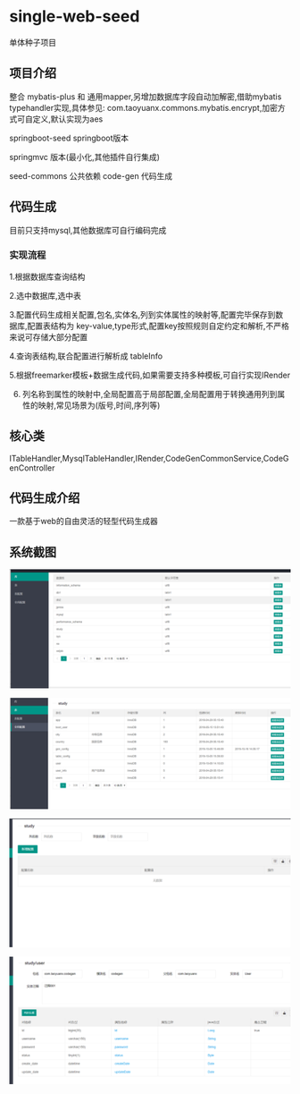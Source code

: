 # single-web-seed
单体种子项目

## 项目介绍
整合 mybatis-plus 和 通用mapper,另增加数据库字段自动加解密,借助mybatis typehandler实现,具体参见:
com.taoyuanx.commons.mybatis.encrypt,加密方式可自定义,默认实现为aes

springboot-seed springboot版本

springmvc 版本(最小化,其他插件自行集成)


seed-commons 公共依赖
code-gen  代码生成

## 代码生成

目前只支持mysql,其他数据库可自行编码完成
### 实现流程
1.根据数据库查询结构

2.选中数据库,选中表

3.配置代码生成相关配置,包名,实体名,列到实体属性的映射等,配置完毕保存到数据库,配置表结构为
key-value,type形式,配置key按照规则自定约定和解析,不严格来说可存储大部分配置

4.查询表结构,联合配置进行解析成 tableInfo 

5.根据freemarker模板+数据生成代码,如果需要支持多种模板,可自行实现IRender

6. 列名称到属性的映射中,全局配置高于局部配置,全局配置用于转换通用列到属性的映射,常见场景为(版号,时间,序列等)

## 核心类
ITableHandler,MysqlTableHandler,IRender,CodeGenCommonService,CodeGenController

## 代码生成介绍

一款基于web的自由灵活的轻型代码生成器

## 系统截图
![avatar](https://github.com/dushitaoyuan/single-web-seed/blob/master/imgs/db.png)

![avatar](https://github.com/dushitaoyuan/single-web-seed/blob/master/imgs/table.png)

![avatar](https://github.com/dushitaoyuan/single-web-seed/blob/master/imgs/global.png)

![avatar](https://github.com/dushitaoyuan/single-web-seed/blob/master/imgs/table_edit.png)

